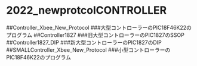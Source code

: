 # 2022_newprotcolCONTROLLER
##Controller_Xbee_New_Protocol
###大型コントローラーのPIC18F46K22のプログラム
##Controller1827
###旧大型コントローラーのPIC1827のSSOP
##Controller1827_DIP
###新大型コントローラーのPIC1827のDIP
##SMALLController_Xbee_New_Protocol
###小型コントローラーのPIC18F46K22のプログラム
